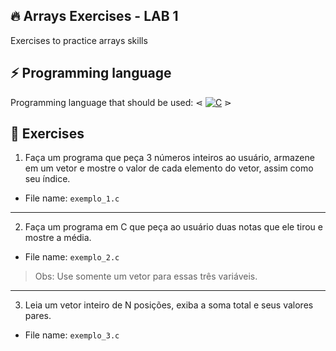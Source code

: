 ## 🔥 Arrays Exercises - LAB 1

Exercises to practice arrays skills

## ⚡ Programming language

Programming language that should be used:
⋖ [![C](https://img.shields.io/badge/-0E0E0F?&style=flat&logo=C)](https://github.com/LucasLima337) ⋗

## 📝 Exercises

1. Faça um programa que peça 3 números inteiros ao usuário, armazene em um vetor e mostre o valor de cada elemento do vetor, assim como seu índice.
* File name: `exemplo_1.c`

---

2. Faça um programa em C que peça ao usuário duas notas que ele tirou e mostre a média.
* File name: `exemplo_2.c`
> Obs: Use somente um vetor para essas três variáveis.

---

3. Leia um vetor inteiro de N posições, exiba a soma total e seus valores pares.
* File name: `exemplo_3.c`
